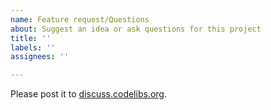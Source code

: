```yaml
---
name: Feature request/Questions
about: Suggest an idea or ask questions for this project
title: ''
labels: ''
assignees: ''

---
```


Please post it to [discuss.codelibs.org](https://discuss.codelibs.org/c/FessEN/8).
